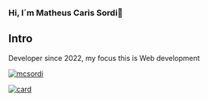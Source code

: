 ### Hi, I´m Matheus Caris Sordi👋

## Intro

Developer since 2022, my focus this is Web development

[![mcsordi](https://github-readme-stats.vercel.app/api/top-langs/?username=mcsordi&hide=html&layout=compact&theme=default)](https://github.com/anuraghazra/github-readme-stats)

[![card](https://github-readme-stats.vercel.app/api?username=mcsordi&theme=default)](https://github.com/anuraghazra/github-readme-stats)
